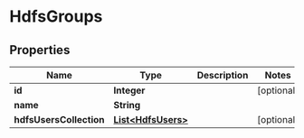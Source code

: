 # HdfsGroups

## Properties
Name | Type | Description | Notes
------------ | ------------- | ------------- | -------------
**id** | **Integer** |  |  [optional]
**name** | **String** |  | 
**hdfsUsersCollection** | [**List&lt;HdfsUsers&gt;**](HdfsUsers.md) |  |  [optional]
